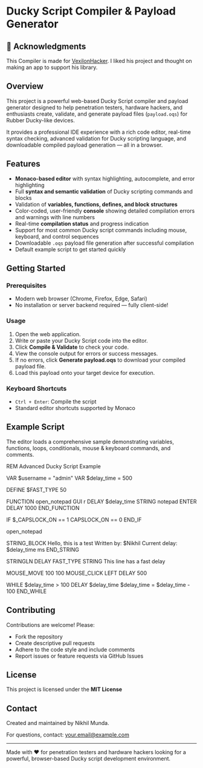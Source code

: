 # Ducky Script Compiler & Payload Generator

## 🫡 Acknowledgments

This Compiler is made for [VexilonHacker](https://github.com/VexilonHacker/OverQuack). I liked his project and thought on making an app to support his library.

## Overview

This project is a powerful web-based Ducky Script compiler and payload generator designed to help penetration testers, hardware hackers, and enthusiasts create, validate, and generate payload files (`payload.oqs`) for Rubber Ducky-like devices.

It provides a professional IDE experience with a rich code editor, real-time syntax checking, advanced validation for Ducky scripting language, and downloadable compiled payload generation — all in a browser.

## Features

- **Monaco-based editor** with syntax highlighting, autocomplete, and error highlighting
- Full **syntax and semantic validation** of Ducky scripting commands and blocks
- Validation of **variables, functions, defines, and block structures**
- Color-coded, user-friendly **console** showing detailed compilation errors and warnings with line numbers
- Real-time **compilation status** and progress indication
- Support for most common Ducky script commands including mouse, keyboard, and control sequences
- Downloadable `.oqs` payload file generation after successful compilation
- Default example script to get started quickly

## Getting Started

### Prerequisites

- Modern web browser (Chrome, Firefox, Edge, Safari)
- No installation or server backend required — fully client-side!

### Usage

1. Open the web application.
2. Write or paste your Ducky Script code into the editor.
3. Click **Compile & Validate** to check your code.
4. View the console output for errors or success messages.
5. If no errors, click **Generate payload.oqs** to download your compiled payload file.
6. Load this payload onto your target device for execution.

### Keyboard Shortcuts

- `Ctrl + Enter`: Compile the script
- Standard editor shortcuts supported by Monaco

## Example Script

The editor loads a comprehensive sample demonstrating variables, functions, loops, conditionals, mouse & keyboard commands, and comments.

REM Advanced Ducky Script Example

VAR $username = "admin"
VAR $delay_time = 500

DEFINE $FAST_TYPE 50

FUNCTION open_notepad
GUI r
DELAY $delay_time
STRING notepad
ENTER
DELAY 1000
END_FUNCTION

IF $_CAPSLOCK_ON == 1
CAPSLOCK_ON == 0
END_IF

open_notepad

STRING_BLOCK
Hello, this is a test
Written by: $Nikhil
Current delay: $delay_time ms
END_STRING

STRINGLN
DELAY FAST_TYPE
STRING This line has a fast delay

MOUSE_MOVE 100 100
MOUSE_CLICK LEFT
DELAY 500

WHILE $delay_time > 100
DELAY $delay_time
$delay_time = $delay_time - 100
END_WHILE


## Contributing

Contributions are welcome! Please:

- Fork the repository
- Create descriptive pull requests
- Adhere to the code style and include comments
- Report issues or feature requests via GitHub Issues

## License

This project is licensed under the **MIT License**

## Contact

Created and maintained by Nikhil Munda.

For questions, contact: your.email@example.com

---

Made with ❤️ for penetration testers and hardware hackers looking for a powerful, browser-based Ducky script development environment.
